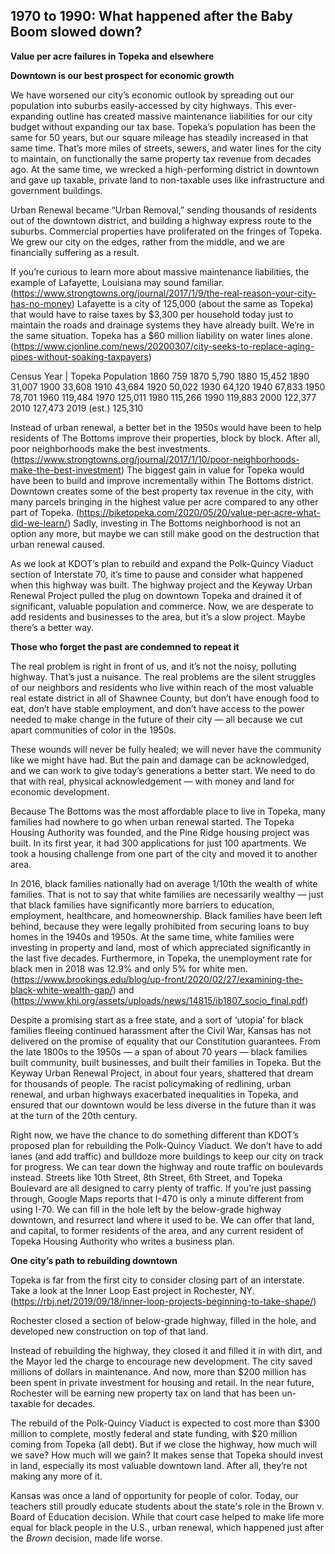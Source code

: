 ## 1970 to 1990: What happened after the Baby Boom slowed down? ##

**Value per acre failures in Topeka and elsewhere**

**Downtown is our best prospect for economic growth**

We have worsened our city’s economic outlook by spreading out our population into suburbs easily-accessed by city highways. This ever-expanding outline has created massive maintenance liabilities for our city budget without expanding our tax base. Topeka’s population has been the same for 50 years, but our square mileage has steadily increased in that same time. That’s more miles of streets, sewers, and water lines for the city to maintain, on functionally the same property tax revenue from decades ago. At the same time, we wrecked a high-performing district in downtown and gave up taxable, private land to non-taxable uses like infrastructure and government buildings.

Urban Renewal became “Urban Removal,” sending thousands of residents out of the downtown district, and building a highway express route to the suburbs. Commercial properties have proliferated on the fringes of Topeka. We grew our city on the edges, rather from the middle, and we are financially suffering as a result.

If you’re curious to learn more about massive maintenance liabilities, the example of Lafayette, Louisiana may sound familiar. (https://www.strongtowns.org/journal/2017/1/9/the-real-reason-your-city-has-no-money) Lafayette is a city of 125,000 (about the same as Topeka) that would have to raise taxes by $3,300 per household today just to maintain the roads and drainage systems they have already built. We’re in the same situation. Topeka has a $60 million liability on water lines alone. (https://www.cjonline.com/news/20200307/city-seeks-to-replace-aging-pipes-without-soaking-taxpayers)



Census Year |	Topeka Population
1860	759
1870	5,790
1880	15,452
1890	31,007
1900	33,608
1910	43,684
1920	50,022
1930	64,120
1940	67,833
1950	78,701
1960	119,484
1970	125,011
1980	115,266
1990	119,883
2000	122,377
2010	127,473
2019 (est.)	125,310

Instead of urban renewal, a better bet in the 1950s would have been to help residents of The Bottoms improve their properties, block by block. After all, poor neighborhoods make the best investments. (https://www.strongtowns.org/journal/2017/1/10/poor-neighborhoods-make-the-best-investment) The biggest gain in value for Topeka would have been to build and improve incrementally within The Bottoms district. Downtown creates some of the best property tax revenue in the city, with many parcels bringing in the highest value per acre compared to any other part of Topeka. (https://biketopeka.com/2020/05/20/value-per-acre-what-did-we-learn/) Sadly, investing in The Bottoms neighborhood is not an option any more, but maybe we can still make good on the destruction that urban renewal caused.

As we look at KDOT’s plan to rebuild and expand the Polk-Quincy Viaduct section of Interstate 70, it’s time to pause and consider what happened when this highway was built. The highway project and the Keyway Urban Renewal Project pulled the plug on downtown Topeka and drained it of significant, valuable population and commerce. Now, we are desperate to add residents and businesses to the area, but it’s a slow project. Maybe there’s a better way.

**Those who forget the past are condemned to repeat it**

The real problem is right in front of us, and it’s not the noisy, polluting highway. That’s just a nuisance. The real problems are the silent struggles of our neighbors and residents who live within reach of the most valuable real estate district in all of Shawnee County, but don’t have enough food to eat, don’t have stable employment, and don’t have access to the power needed to make change in the future of their city — all because we cut apart communities of color in the 1950s.

These wounds will never be fully healed; we will never have the community like we might have had. But the pain and damage can be acknowledged, and we can work to give today’s generations a better start. We need to do that with real, physical acknowledgement — with money and land for economic development.

Because The Bottoms was the most affordable place to live in Topeka, many families had nowhere to go when urban renewal started. The Topeka Housing Authority was founded, and the Pine Ridge housing project was built. In its first year, it had 300 applications for just 100 apartments. We took a housing challenge from one part of the city and moved it to another area.

In 2016, black families nationally had on average 1/10th the wealth of white families. That is not to say that white families are necessarily wealthy — just that black families have significantly more barriers to education, employment, healthcare, and homeownership. Black families have been left behind, because they were legally prohibited from securing loans to buy homes in the 1940s and 1950s. At the same time, white families were investing in property and land, most of which appreciated significantly in the last five decades. Furthermore, in Topeka, the unemployment rate for black men in 2018 was 12.9% and only 5% for white men. (https://www.brookings.edu/blog/up-front/2020/02/27/examining-the-black-white-wealth-gap/) and (https://www.khi.org/assets/uploads/news/14815/ib1807_socio_final.pdf)

Despite a promising start as a free state, and a sort of ‘utopia’ for black families fleeing continued harassment after the Civil War, Kansas has not delivered on the promise of equality that our Constitution guarantees. From the late 1800s to the 1950s — a span of about 70 years — black families built community, built businesses, and built their families in Topeka. But the Keyway Urban Renewal Project, in about four years, shattered that dream for thousands of people. The racist policymaking of redlining, urban renewal, and urban highways exacerbated inequalities in Topeka, and ensured that our downtown would be less diverse in the future than it was at the turn of the 20th century.

Right now, we have the chance to do something different than KDOT’s proposed plan for rebuilding the Polk-Quincy Viaduct. We don’t have to add lanes (and add traffic) and bulldoze more buildings to keep our city on track for progress. We can tear down the highway and route traffic on boulevards instead. Streets like 10th Street, 8th Street, 6th Street, and Topeka Boulevard are all designed to carry plenty of traffic. If you’re just passing through, Google Maps reports that I-470 is only a minute different from using I-70. We can fill in the hole left by the below-grade highway downtown, and resurrect land where it used to be. We can offer that land, and capital, to former residents of the area, and any current resident of Topeka Housing Authority who writes a business plan.

**One city’s path to rebuilding downtown**

Topeka is far from the first city to consider closing part of an interstate. Take a look at the Inner Loop East project in Rochester, NY. (https://rbj.net/2019/09/18/inner-loop-projects-beginning-to-take-shape/)

Rochester closed a section of below-grade highway, filled in the hole, and developed new construction on top of that land.

Instead of rebuilding the highway, they closed it and filled it in with dirt, and the Mayor led the charge to encourage new development. The city saved millions of dollars in maintenance. And now, more than $200 million has been spent in private investment for housing and retail. In the near future, Rochester will be earning new property tax on land that has been un-taxable for decades.

The rebuild of the Polk-Quincy Viaduct is expected to cost more than $300 million to complete, mostly federal and state funding, with $20 million coming from Topeka (all debt). But if we close the highway, how much will we save? How much will we gain? It makes sense that Topeka should invest in land, especially its most valuable downtown land. After all, they’re not making any more of it.




Kansas was once a land of opportunity for people of color. Today, our teachers still proudly educate students about the state's role in the Brown v. Board of Education decision. While that court case helped to make life more equal for black people in the U.S., urban renewal, which happened just after the *Brown* decision, made life worse. 




